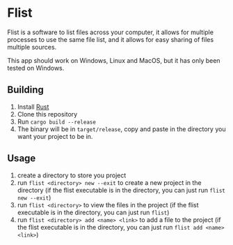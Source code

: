 # Flist
Flist is a software to list files across your computer, it allows for multiple processes to use the same file list, and it allows for easy sharing of files multiple sources.

This app should work on Windows, Linux and MacOS, but it has only been tested on Windows.

## Building

1. Install [Rust](https://www.rust-lang.org/tools/install)
2. Clone this repository
3. Run `cargo build --release`
4. The binary will be in `target/release`, copy and paste in the directory you want your project to be in.

## Usage

1. create a directory to store you project
2. run `flist <directory> new --exit` to create a new project in the directory (if the flist executable is in the directory, you can just run `flist new --exit`)
3. run `flist <directory>` to view the files in the project (if the flist executable is in the directory, you can just run `flist`)
4. run `flist <directory> add <name> <link>` to add a file to the project (if the flist executable is in the directory, you can just run `flist add <name> <link>`)